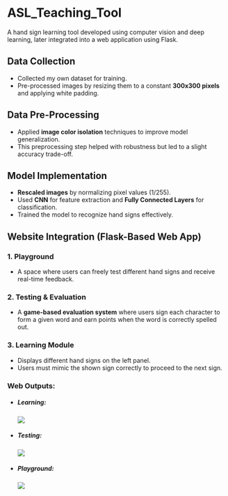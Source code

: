 
# **ASL_Teaching_Tool**  
A hand sign learning tool developed using computer vision and deep learning, later integrated into a web application using Flask.  

## **Data Collection**  
- Collected my own dataset for training.  
- Pre-processed images by resizing them to a constant **300x300 pixels** and applying white padding.  

## **Data Pre-Processing**  
- Applied **image color isolation** techniques to improve model generalization.  
- This preprocessing step helped with robustness but led to a slight accuracy trade-off.  

## **Model Implementation**  
- **Rescaled images** by normalizing pixel values (1/255).  
- Used **CNN** for feature extraction and **Fully Connected Layers** for classification.  
- Trained the model to recognize hand signs effectively.  

## **Website Integration (Flask-Based Web App)**  
### **1. Playground**  
- A space where users can freely test different hand signs and receive real-time feedback.  

### **2. Testing & Evaluation**  
- A **game-based evaluation system** where users sign each character to form a given word and earn points when the word is correctly spelled out.  

### **3. Learning Module**  
- Displays different hand signs on the left panel.  
- Users must mimic the shown sign correctly to proceed to the next sign.  

### Web Outputs:
- ##### Learning:
  ![](Picture2.gif)
- ##### Testing:
  ![](Picture1.gif)
- ##### Playground:
  ![](Picture3.gif)

